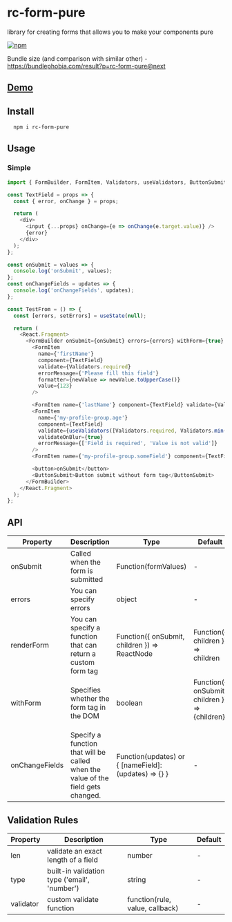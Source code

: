 # rc-form-pure

library for creating forms that allows you to make your components pure

[![npm](https://img.shields.io/npm/v/rc-form-pure.svg?style=flat-square)](https://www.npmjs.com/package/rc-form-pure)

Bundle size (and comparison with similar other) - https://bundlephobia.com/result?p=rc-form-pure@next

## [Demo](https://codesandbox.io/s/wonderful-cloud-l1utr)

## Install

```
  npm i rc-form-pure
```

## Usage

### Simple

```js
import { FormBuilder, FormItem, Validators, useValidators, ButtonSubmit } from 'rc-form-pure';

const TextField = props => {
  const { error, onChange } = props;

  return (
    <div>
      <input {...props} onChange={e => onChange(e.target.value)} />
      {error}
    </div>
  );
};

const onSubmit = values => {
  console.log('onSubmit', values);
};
const onChangeFields = updates => {
  console.log('onChangeFields', updates);
};

const TestFrom = () => {
  const [errors, setErrors] = useState(null);

  return (
    <React.Fragment>
      <FormBuilder onSubmit={onSubmit} errors={errors} withForm={true} onChangeFields={onChangeFields}>
        <FormItem
          name={'firstName'}
          component={TextField}
          validate={Validators.required}
          errorMessage={'Please fill this field'}
          formatter={newValue => newValue.toUpperCase()}
          value={123}
        />

        <FormItem name={'lastName'} component={TextField} validate={Validators.required} placeholder={'Last Name'} />
        <FormItem
          name={'my-profile-group.age'}
          component={TextField}
          validate={useValidators([Validators.required, Validators.min(18)])}
          validateOnBlur={true}
          errorMessage={['Field is required', 'Value is not valid']}
        />
        <FormItem name={'my-profile-group.someField'} component={TextField} />

        <button>onSubmit</button>
        <ButtonSubmit>Button submit without form tag</ButtonSubmit>
      </FormBuilder>
    </React.Fragment>
  );
};
```

## API

| Property       | Description                                                                      | Type                                                  | Default                                                                         |
| -------------- | -------------------------------------------------------------------------------- | ----------------------------------------------------- | ------------------------------------------------------------------------------- |
| onSubmit       | Called when the form is submitted                                                | Function(formValues)                                  | -                                                                               |
| errors         | You can specify errors                                                           | object                                                | -                                                                               |
| renderForm     | You can specify a function that can return a custom form tag                     | Function({ onSubmit, children }) => ReactNode         | Function({ children }) => children                                              |
| withForm       | Specifies whether the form tag in the DOM                                        | boolean                                               | Function({ onSubmit, children }) => <form onSubmit={onSubmit}>{children}</form> |
| onChangeFields | Specify a function that will be called when the value of the field gets changed. | Function(updates) or { [nameField]: (updates) => {} } | -                                                                               |

## Validation Rules

| Property  | Description                                  | Type                            | Default |
| --------- | -------------------------------------------- | ------------------------------- | ------- |
| len       | validate an exact length of a field          | number                          | -       |
| type      | built-in validation type ('email', 'number') | string                          | -       |
| validator | custom validate function                     | function(rule, value, callback) | -       |
